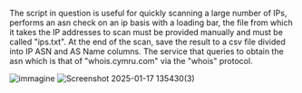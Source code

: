 The script in question is useful for quickly scanning a large number of IPs, performs an asn check on an ip basis with a loading bar, the file from which it takes the IP addresses to scan must be provided manually and must be called "ips.txt".
At the end of the scan, save the result to a csv file divided into IP ASN and AS Name columns.
The service that queries to obtain the asn which is that of "whois.cymru.com" via the "whois" protocol.


![immagine](https://github.com/user-attachments/assets/4626a1c2-6a10-42b2-95d8-9cf3285aeb1e)
![Screenshot 2025-01-17 135430(3)](https://github.com/user-attachments/assets/950977db-48a0-425b-b8c7-2b0150e73f38)

